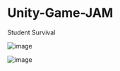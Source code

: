 # Unity-Game-JAM
Student Survival


![image](https://user-images.githubusercontent.com/70258636/160760623-2c7f5842-61d7-4664-abb9-3d8fffbea961.png)


![image](https://user-images.githubusercontent.com/70258636/160760673-f2befbd0-d4de-42ab-8c8e-71fd745664fa.png)
